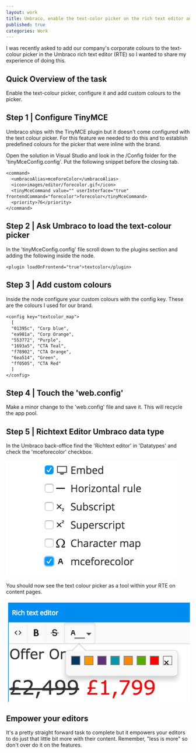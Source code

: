```yaml
---
layout: work
title: Umbraco, enable the text-color picker on the rich text editor and add custom colours
published: true
categories: Work
---
```


I was recently asked to add our company's corporate colours to the text-colour picker in the Umbraco rich text editor (RTE) so I wanted to share my experience of doing this.

## Quick Overview of the task
Enable the text-colour picker, configure it and add custom colours to the picker.

## Step 1 | Configure TinyMCE
Umbraco ships with the TinyMCE plugin but it doesn't come configured with the text colour picker. For this feature we needed to do this and to establish predefined colours for the picker that were inline with the brand.

Open the solution in Visual Studio and look in the /Config folder for the 'tinyMceConfig.config'. Put the following snippet before the closing </commands> tab.

    <command>
      <umbracoAlias>mceForeColor</umbracoAlias>
      <icon>images/editor/forecolor.gif</icon>
      <tinyMceCommand value="" userInterface="true" frontendCommand="forecolor">forecolor</tinyMceCommand>
      <priority>76</priority>
    </command>

## Step 2 | Ask Umbraco to load the text-colour picker
In the 'tinyMceConfig.config' file scroll down to the plugins section and adding the following inside the <plugins> node.

    <plugin loadOnFrontend="true">textcolor</plugin>

## Step 3 | Add custom colours
Inside the <customConfig> node configure your custom colours with the config key. These are the colours I used for our brand.

    <config key="textcolor_map">
      [
      "01395c", "Corp blue",
      "ea981a", "Corp Orange",
      "553772", "Purple",
      "1693a5", "CTA Teal",
      "f78902", "CTA Orange",
      "6ea514", "Green",
      "ff0505", "CTA Red"
      ]
    </config>

## Step 4 | Touch the 'web.config'
Make a minor change to the 'web.config' file and save it. This will recycle the app pool.

## Step 5 | Richtext Editor Umbraco data type
In the Umbraco back-office find the 'Richtext editor' in 'Datatypes' and check the 'mceforecolor' checkbox.

![mceForeColor](/images/post/mceforecolor.png)

You should now see the text colour picker as a tool within your RTE on content pages.

![mceForeColor](/images/post/textcolourpicker.png)

## Empower your editors
It's a pretty straight forward task to complete but it empowers your editors to do just that little bit more with their content. Remember, "less is more" so don't over do it on the features.
